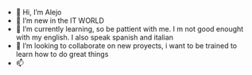 - 👋 Hi, I’m Alejo
- 👀 I’m new in the IT WORLD
- 🌱 I’m currently learning, so be pattient with me. I m not good enought with my english. I also speak spanish and italian
- 💞️ I’m looking to collaborate on new proyects, i want to be trained to learn how to do great things
- 📫 

<!---
Alejoms87/Alejoms87 is a ✨ special ✨ repository because its `README.md` (this file) appears on your GitHub profile.
You can click the Preview link to take a look at your changes.
--->
